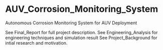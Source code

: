 # AUV_Corrosion_Monitoring_System
 Autonomous Corrosion Monitoring System for AUV Deployment

 See Final_Report for full project description.
 See Engineering_Analysis for engineering techniques and simulation result
 See Project_Background for intial research and motivation.
